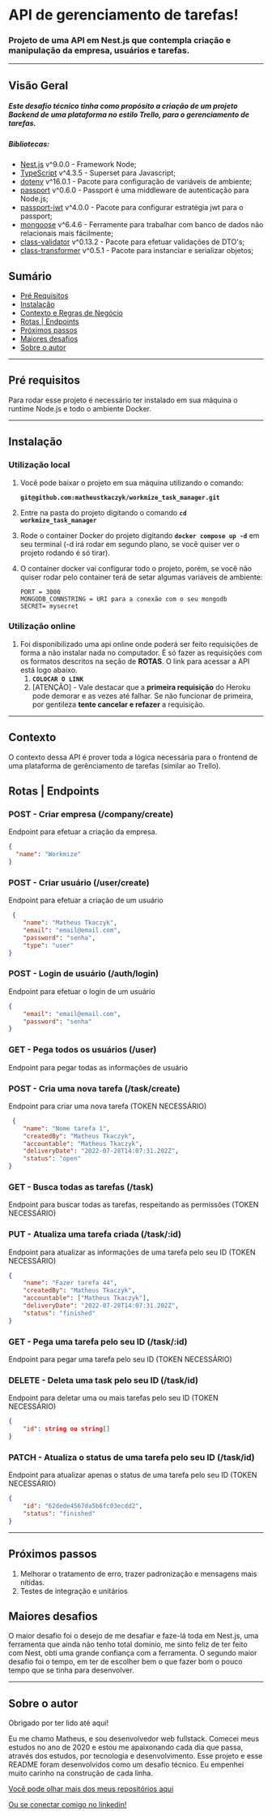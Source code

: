 # API de gerenciamento de tarefas!

### Projeto de uma API em Nest.js que contempla criação e manipulação da empresa, usuários e tarefas.

---

## Visão Geral

##### Este desafio técnico tinha como propósito a criação de um projeto Backend de uma plataforma no estilo Trello, para o gerenciamento de tarefas.

##### Bibliotecas:

- [Nest.js](https://docs.nestjs.com/) v^9.0.0 - Framework Node;
- [TypeScript](https://www.npmjs.com/package/typescript) v^4.3.5 - Superset para Javascript;
- [dotenv](https://www.npmjs.com/package/dotenv) v^16.0.1  - Pacote para configuração de variáveis de ambiente;
- [passport](https://www.npmjs.com/package/passport) v^0.6.0 - Passport é uma middleware de autenticação para Node.js;
- [passport-jwt](https://www.npmjs.com/package/passport-jwt) v^4.0.0 - Pacote para configurar estratégia jwt para o passport;
- [mongoose](https://www.npmjs.com/package/mongoose) v^6.4.6 - Ferramente para trabalhar com banco de dados não relacionais mais fácilmente;
- [class-validator](https://www.npmjs.com/package/class-validator) v^0.13.2 - Pacote para efetuar validações de DTO's;
- [class-transformer](https://www.npmjs.com/package/class-transformer) v^0.5.1 - Pacote para instanciar e serializar objetos;

## **Sumário**

- [Pré Requisitos](#pré-requisitos)
- [Instalação](#instalação)
- [Contexto e Regras de Negócio](#contexto-e-regras-de-negócio)
- [Rotas | Endpoints](#rotas-|-endpoints)
- [Próximos passos](#próximos-passos)
- [Maiores desafios](#maiores-desafios)
- [Sobre o autor](#sobre-o-autor)

---

## **Pré requisitos**

Para rodar esse projeto é necessário ter instalado em sua máquina o runtime Node.js e todo o ambiente Docker.

---

## **Instalação**

### Utilização local

1. Você pode baixar o projeto em sua máquina utilizando o comando:

   **`git@github.com:matheustkaczyk/workmize_task_manager.git`**

2. Entre na pasta do projeto digitando o comando **`cd workmize_task_manager`**

3. Rode o container Docker do projeto digitando **`docker compose up -d`** em seu terminal (-d irá rodar em segundo plano, se você quiser ver o projeto rodando é só tirar).

4. O container docker vai configurar todo o projeto, porém, se você não quiser rodar pelo container terá de setar algumas variáveis de ambiente:
    ```
    PORT = 3000
    MONGODB_CONNSTRING = URI para a conexão com o seu mongodb
    SECRET= mysecret
    ```

### **Utilização online**

1. Foi disponibilizado uma api online onde poderá ser feito requisições de forma a não instalar nada no computador. É só fazer as requisições com os formatos descritos na seção de **ROTAS**. O link para acessar a API está logo abaixo.
   1. **`COLOCAR O LINK`**
   1. [ATENÇÃO] - Vale destacar que a **primeira requisição** do Heroku pode demorar e as vezes até falhar. Se não funcionar de primeira, por gentileza **tente cancelar e refazer** a requisição.

---

## Contexto

O contexto dessa API é prover toda a lógica necessária para o frontend de uma plataforma de gerênciamento de tarefas (similar ao Trello).

## Rotas | Endpoints
### POST - Criar empresa (/company/create)
Endpoint para efetuar a criação da empresa.
```json
{
  "name": "Workmize"
}
```

### POST - Criar usuário (/user/create)
Endpoint para efetuar a criação de um usuário
```json
 {
	"name": "Matheus Tkaczyk",
	"email": "email@email.com",
	"password": "senha",
	"type": "user"
}
```

### POST - Login de usuário (/auth/login)
Endpoint para efetuar o login de um usuário
```json
{
	"email": "email@email.com",
	"password": "senha"
}
```

### GET - Pega todos os usuários (/user)
Endpoint para pegar todas as informações de usuário

### POST - Cria uma nova tarefa (/task/create)
Endpoint para criar uma nova tarefa (TOKEN NECESSÁRIO)
```json
 {
	"name": "Nome tarefa 1",
	"createdBy": "Matheus Tkaczyk",
	"accountable": "Matheus Tkaczyk",
	"deliveryDate": "2022-07-28T14:07:31.202Z",
	"status": "open"
}
```

### GET - Busca todas as tarefas (/task)
Endpoint para buscar todas as tarefas, respeitando as permissões (TOKEN NECESSÁRIO)

### PUT - Atualiza uma tarefa criada (/task/:id)
Endpoint para atualizar as informações de uma tarefa pelo seu ID (TOKEN NECESSÁRIO)
```json
{
	"name": "Fazer tarefa 44",
	"createdBy": "Matheus Tkaczyk",
	"accountable": ["Matheus Tkaczyk"],
	"deliveryDate": "2022-07-28T14:07:31.202Z",
	"status": "finished"
}
```

### GET - Pega uma tarefa pelo seu ID (/task/:id)
Endpoint para pegar uma tarefa pelo seu ID (TOKEN NECESSÁRIO)

### DELETE - Deleta uma task pelo seu ID (/task/id)
Endpoint para deletar uma ou mais tarefas pelo seu ID (TOKEN NECESSÁRIO)
```json
{
	"id": string ou string[]
}
```

### PATCH - Atualiza o status de uma tarefa pelo seu ID (/task/id)
Endpoint para atualizar apenas o status de uma tarefa pelo seu ID (TOKEN NECESSÁRIO)
```json
{
	"id": "62dede4567da5b6fc03ecdd2",
	"status": "finished"
}
```

---

## **Próximos passos**
1. Melhorar o tratamento de erro, trazer padronização e mensagens mais nítidas.
2. Testes de integração e unitários

## **Maiores desafios**
O maior desafio foi o desejo de me desafiar e faze-lá toda em Nest.js, uma ferramenta que ainda não tenho total domínio, 
me sinto feliz de ter feito com Nest, obti uma grande confiança com a ferramenta.
O segundo maior desafio foi o tempo, em ter de escolher bem o que fazer bom o pouco tempo que se tinha para desenvolver.

---

## **Sobre o autor**

Obrigado por ter lido até aqui!

Eu me chamo Matheus, e sou desenvolvedor web fullstack. Comecei meus estudos no ano de 2020 e estou me apaixonando cada dia que passa, através dos estudos, por tecnologia e desenvolvimento. Esse projeto e esse README foram desenvolvidos como um desafio técnico. Eu empenhei muito carinho na construção de cada linha.

[Você pode olhar mais dos meus repositórios aqui](https://github.com/matheustkaczyk)

[Ou se conectar comigo no linkedin!](https://www.linkedin.com/in/matheustkaczykribeiro/)
